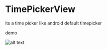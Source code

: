# TimePickerView
its a time picker like android default timepicker


demo

![alt text](https://github.com/[username]/[reponame]/blob/[branch]/image.jpg?raw=true)
